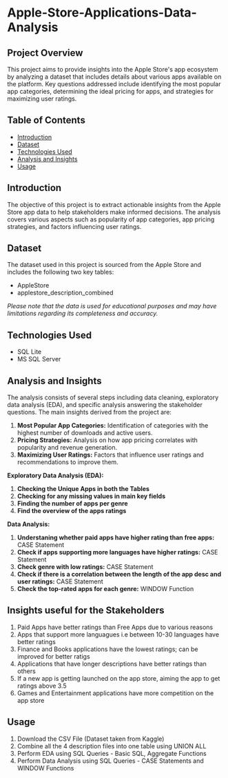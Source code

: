 # Apple-Store-Applications-Data-Analysis

## Project Overview
This project aims to provide insights into the Apple Store's app ecosystem by analyzing a dataset that includes details about various apps available on the platform. Key questions addressed include identifying the most popular app categories, determining the ideal pricing for apps, and strategies for maximizing user ratings.

## Table of Contents
- [Introduction](#introduction)
- [Dataset](#dataset)
- [Technologies Used](#technologies-used)
- [Analysis and Insights](#analysis-and-insights)
- [Usage](#usage)

## Introduction
The objective of this project is to extract actionable insights from the Apple Store app data to help stakeholders make informed decisions. The analysis covers various aspects such as popularity of app categories, app pricing strategies, and factors influencing user ratings.

## Dataset
The dataset used in this project is sourced from the Apple Store and includes the following two key tables:
- AppleStore
- applestore_description_combined 

*Please note that the data is used for educational purposes and may have limitations regarding its completeness and accuracy.*

## Technologies Used
- SQL Lite
- MS SQL Server

## Analysis and Insights
The analysis consists of several steps including data cleaning, exploratory data analysis (EDA), and specific analysis answering the stakeholder questions. The main insights derived from the project are:

1. **Most Popular App Categories:** Identification of categories with the highest number of downloads and active users.
2. **Pricing Strategies:** Analysis on how app pricing correlates with popularity and revenue generation.
3. **Maximizing User Ratings:** Factors that influence user ratings and recommendations to improve them.

 **Exploratory Data Analysis (EDA):** 
1. **Checking the Unique Apps in both the Tables** 
2. **Checking for any missing values in main key fields**
3. **Finding the number of apps per genre**
4. **Find the overview of the apps ratings**

 **Data Analysis:** 
 1. **Understaning whether paid apps have higher rating than free apps:** CASE Statement
 2. **Check if apps supporting more languages have higher ratings:** CASE Statement
 3. **Check genre with low ratings:** CASE Statement
 4. **Check if there is a correlation between the length of the app desc and user ratings:** CASE Statement
 5. **Check the top-rated apps for each genre:** WINDOW Function

## Insights useful for the Stakeholders

1. Paid Apps have better ratings than Free Apps due to various reasons
2. Apps that support more languagues i.e between 10-30 languages have better ratings
3. Finance and Books applications have the lowest ratings; can be improved for better ratigs
4. Applications that have longer descriptions have better ratings than others
5. If a new app is getting launched on the app store, aiming the app to get ratings above 3.5
6. Games and Entertainment applications have more competition on the app store

## Usage

1. Download the CSV File (Dataset taken from Kaggle)
2. Combine all the 4 description files into one table using UNION ALL
3. Perform EDA using SQL Queries - Basic SQL, Aggregate Functions
4. Perform Data Analysis using SQL Queries - CASE Statements and WINDOW Functions
